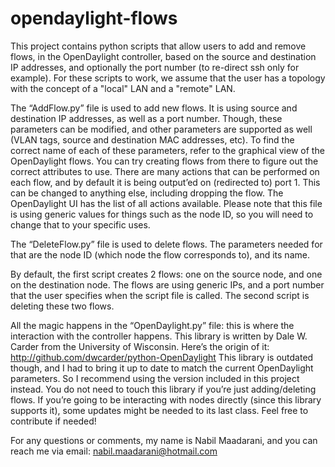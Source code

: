 opendaylight-flows
==================

This project contains python scripts that allow users to add and remove flows, in the OpenDaylight controller, based on the source and destination IP addresses, and optionally the port number (to re-direct ssh only for example). For these scripts to work, we assume that the user has a topology with the concept of a "local" LAN and a "remote" LAN.

The “AddFlow.py” file is used to add new flows. It is using source and destination IP addresses, as well as a port number. Though, these parameters can be modified, and other parameters are supported as well (VLAN tags, source and destination MAC addresses, etc). To find the correct name of each of these parameters, refer to the graphical view of the OpenDaylight flows. You can try creating flows from there to figure out the correct attributes to use.
There are many actions that can be performed on each flow, and by default it is being output’ed on (redirected to) port 1. This can be changed to anything else, including dropping the flow. The OpenDaylight UI has the list of all actions available.
Please note that this file is using generic values for things such as the node ID, so you will need to change that to your specific uses.

The “DeleteFlow.py” file is used to delete flows. The parameters needed for that are the node ID (which node the flow corresponds to), and its name.

By default, the first script creates 2 flows: one on the source node, and one on the destination node. The flows are using generic IPs, and a port number that the user specifies when the script file is called. The second script is deleting these two flows.

All the magic happens in the “OpenDaylight.py” file: this is where the interaction with the controller happens. This library is written by Dale W. Carder from the  University of Wisconsin. Here’s the origin of it:
http://github.com/dwcarder/python-OpenDaylight
This library is outdated though, and I had to bring it up to date to match the current OpenDaylight parameters. So I recommend using the version included in this project instead. You do not need to touch this library if you’re just adding/deleting flows. If you’re going to be interacting with nodes directly (since this library supports it), some updates might be needed to its last class. Feel free to contribute if needed!

For any questions or comments, my name is Nabil Maadarani, and you can reach me via email: nabil.maadarani@hotmail.com